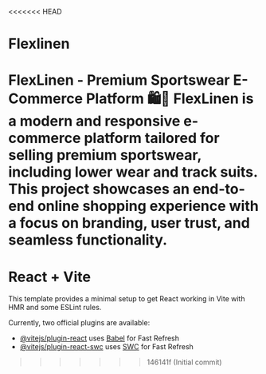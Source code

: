 <<<<<<< HEAD
# Flexlinen
FlexLinen - Premium Sportswear E-Commerce Platform 🛍️👟 FlexLinen is a modern and responsive e-commerce platform tailored for selling premium sportswear, including lower wear and track suits. This project showcases an end-to-end online shopping experience with a focus on branding, user trust, and seamless functionality.
=======
# React + Vite

This template provides a minimal setup to get React working in Vite with HMR and some ESLint rules.

Currently, two official plugins are available:

- [@vitejs/plugin-react](https://github.com/vitejs/vite-plugin-react/blob/main/packages/plugin-react/README.md) uses [Babel](https://babeljs.io/) for Fast Refresh
- [@vitejs/plugin-react-swc](https://github.com/vitejs/vite-plugin-react-swc) uses [SWC](https://swc.rs/) for Fast Refresh
>>>>>>> 146141f (Initial commit)
